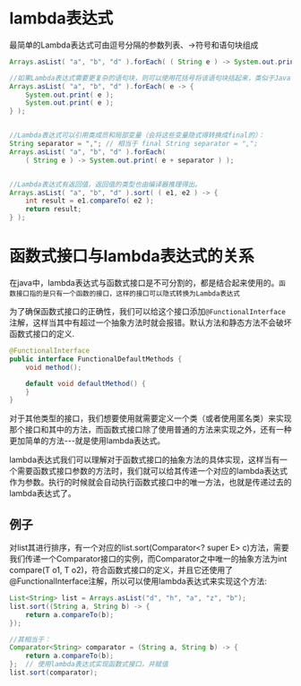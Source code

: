 
# lambda表达式

最简单的Lambda表达式可由逗号分隔的参数列表、->符号和语句块组成
```java
Arrays.asList( "a", "b", "d" ).forEach( ( String e ) -> System.out.println( e ) );

//如果Lambda表达式需要更复杂的语句块，则可以使用花括号将该语句块括起来，类似于Java中的函数体：
Arrays.asList( "a", "b", "d" ).forEach( e -> {
    System.out.print( e );
    System.out.print( e );
} );


//Lambda表达式可以引用类成员和局部变量（会将这些变量隐式得转换成final的）：
String separator = ","; // 相当于 final String separator = ",";
Arrays.asList( "a", "b", "d" ).forEach( 
    ( String e ) -> System.out.print( e + separator ) );


//Lambda表达式有返回值，返回值的类型也由编译器推理得出。
Arrays.asList( "a", "b", "d" ).sort( ( e1, e2 ) -> {
    int result = e1.compareTo( e2 );
    return result;
} );

```


# 函数式接口与lambda表达式的关系

在java中，lambda表达式与函数式接口是不可分割的，都是结合起来使用的。`函数接口指的是只有一个函数的接口，这样的接口可以隐式转换为Lambda表达式`

为了确保函数式接口的正确性，我们可以给这个接口添加`@FunctionalInterface`注解，这样当其中有超过一个抽象方法时就会报错。默认方法和静态方法不会破坏函数式接口的定义.
```java
@FunctionalInterface
public interface FunctionalDefaultMethods {
    void method();

    default void defaultMethod() {            
    }        
}
```

对于其他类型的接口，我们想要使用就需要定义一个类（或者使用匿名类）来实现那个接口和其中的方法，而函数式接口除了使用普通的方法来实现之外，还有一种更加简单的方法---就是使用lambda表达式。

lambda表达式我们可以理解对于函数式接口的抽象方法的具体实现，这样当有一个需要函数式接口参数的方法时，我们就可以给其传递一个对应的lambda表达式作为参数。执行的时候就会自动执行函数式接口中的唯一方法，也就是传递过去的lambda表达式了。

## 例子
对list其进行排序，有一个对应的list.sort(Comparator<? super E> c)方法，需要我们传递一个Comparator接口的实例，而Comparator之中唯一的抽象方法为int compare(T o1, T o2)，符合函数式接口的定义，并且它还使用了@FunctionalInterface注解，所以可以使用lambda表达式来实现这个方法:
```java
List<String> list = Arrays.asList("d", "h", "a", "z", "b");
list.sort((String a, String b) -> {
    return a.compareTo(b);
});

//其相当于：
Comparator<String> comparator = (String a, String b) -> {
    return a.compareTo(b);
};  // 使用lambda表达式实现函数式接口，并赋值
list.sort(comparator);
```





